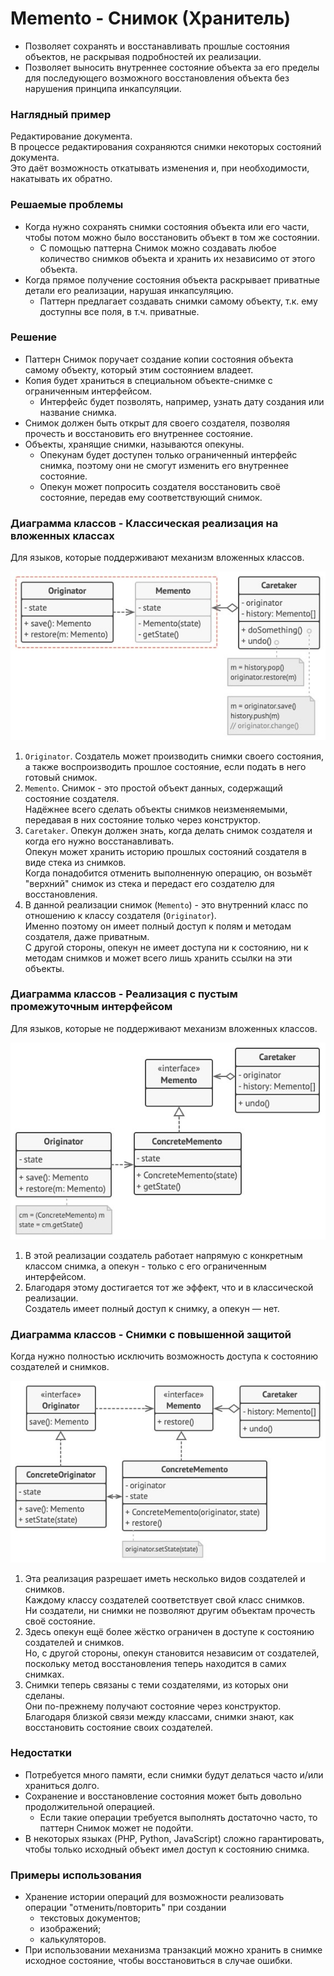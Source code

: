 ﻿# Memento - Снимок (Хранитель)
* Позволяет сохранять и восстанавливать прошлые состояния объектов, не раскрывая подробностей их реализации.
* Позволяет выносить внутреннее состояние объекта за его пределы для последующего возможного восстановления объекта без нарушения принципа инкапсуляции.

### Наглядный пример
Редактирование документа.  
В процессе редактирования сохраняются снимки некоторых состояний документа.  
Это даёт возможность откатывать изменения и, при необходимости, накатывать их обратно.

### Решаемые проблемы
* Когда нужно сохранять снимки состояния объекта или его части, чтобы потом можно было восстановить объект в том же состоянии.
  * С помощью паттерна Снимок можно создавать любое количество снимков объекта и хранить их независимо от этого объекта.
* Когда прямое получение состояния объекта раскрывает приватные детали его реализации, нарушая инкапсуляцию.
  * Паттерн предлагает создавать снимки самому объекту, т.к. ему доступны все поля, в т.ч. приватные.

### Решение
* Паттерн Снимок поручает создание копии состояния объекта самому объекту, который этим состоянием владеет.
* Копия будет храниться в специальном объекте-снимке с ограниченным интерфейсом.
  * Интерфейс будет позволять, например, узнать дату создания или название снимка.
* Снимок должен быть открыт для своего создателя, позволяя прочесть и восстановить его внутреннее состояние.
* Объекты, хранящие снимки, называются опекуны.
  * Опекунам будет доступен только ограниченный интерфейс снимка, поэтому они не смогут изменить его внутреннее состояние.
  * Опекун может попросить создателя восстановить своё состояние, передав ему соответствующий снимок.

### Диаграмма классов - Классическая реализация на вложенных классах
Для языков, которые поддерживают механизм вложенных классов.

![Class diagram - nested classes](Memento_NestedClasses.jpg)
1. `Originator`. Создатель может производить снимки своего состояния, а также воспроизводить прошлое состояние, если подать в него готовый снимок.
2. `Memento`. Снимок - это простой объект данных, содержащий состояние создателя.  
Надёжнее всего сделать объекты снимков неизменяемыми, передавая в них состояние только через конструктор.
3. `Caretaker`. Опекун должен знать, когда делать снимок создателя и когда его нужно восстанавливать.  
Опекун может хранить историю прошлых состояний создателя в виде стека из снимков.  
Когда понадобится отменить выполненную операцию, он возьмёт "верхний" снимок из стека и передаст его создателю для восстановления.
4. В данной реализации снимок (`Memento`) - это внутренний класс по отношению к классу создателя (`Originator`).  
Именно поэтому он имеет полный доступ к полям и методам создателя, даже приватным.  
С другой стороны, опекун не имеет доступа ни к состоянию, ни к методам снимков и может всего лишь хранить ссылки на эти объекты.

### Диаграмма классов - Реализация с пустым промежуточным интерфейсом
Для языков, которые не поддерживают механизм вложенных классов.

![Class diagram - intermediate interface](Memento_IntermediateInterface.jpg)
1. В этой реализации создатель работает напрямую с конкретным классом снимка, а опекун - только с его ограниченным интерфейсом.
2. Благодаря этому достигается тот же эффект, что и в классической реализации.  
Создатель имеет полный доступ к снимку, а опекун — нет.

### Диаграмма классов -  Снимки с повышенной защитой
Когда нужно полностью исключить возможность доступа к состоянию создателей и снимков.

![Class diagram - stricter encapsulation](Memento_StrickerEncapsulation.jpg)
1. Эта реализация разрешает иметь несколько видов создателей и снимков.  
Каждому классу создателей соответствует свой класс снимков.  
Ни создатели, ни снимки не позволяют другим объектам прочесть своё состояние.
2. Здесь опекун ещё более жёстко ограничен в доступе к состоянию создателей и снимков.  
Но, с другой стороны, опекун становится независим от создателей, поскольку метод восстановления теперь находится в самих снимках.
3. Снимки теперь связаны с теми создателями, из которых они сделаны.  
Они по-прежнему получают состояние через конструктор.  
Благодаря близкой связи между классами, снимки знают, как восстановить состояние своих создателей.

### Недостатки
* Потребуется много памяти, если снимки будут делаться часто и/или храниться долго.
* Сохранение и восстановление состояния может быть довольно продолжительной операцией.
  * Если такие операции требуется выполнять достаточно часто, то паттерн Снимок может не подойти.
* В некоторых языках (PHP, Python, JavaScript) сложно гарантировать, чтобы только исходный объект имел доступ к состоянию снимка.

### Примеры использования
* Хранение истории операций для возможности реализовать операции "отменить/повторить" при создании
  * текстовых документов;
  * изображений;
  * калькуляторов.
* При использовании механизма транзакций можно хранить в снимке исходное состояние, чтобы восстановиться в случае ошибки.
